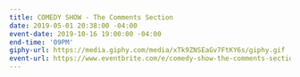 ```yaml
---
title: COMEDY SHOW - The Comments Section
date: 2019-05-01 20:38:00 -04:00
event-date: 2019-10-16 19:00:00 -04:00
end-time: '09PM'
giphy-url: https://media.giphy.com/media/xTk9ZNSEaGv7FtKY6s/giphy.gif
event-url: https://www.eventbrite.com/e/comedy-show-the-comments-section-tickets-73904266651
---
```


